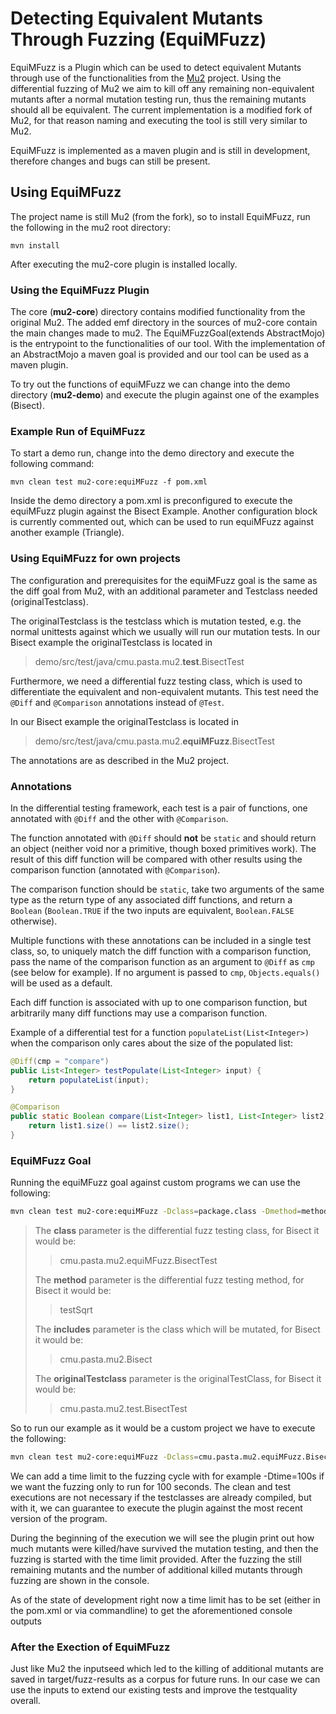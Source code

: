 # Detecting Equivalent Mutants Through Fuzzing (EquiMFuzz)

EquiMFuzz is a Plugin which can be used to detect equivalent Mutants through use of the functionalities 
from the [Mu2](https://github.com/cmu-pasta/mu2) project. Using the differential fuzzing of Mu2 we
aim to kill off any remaining non-equivalent mutants after a normal mutation testing run, thus the
remaining mutants should all be equivalent. The current implementation is a modified fork of Mu2, for that
reason naming and executing the tool is still very similar to Mu2.

EquiMFuzz is implemented as a maven plugin and is still in development, therefore changes and bugs
can still be present.



## Using EquiMFuzz
The project name is still Mu2 (from the fork), so to install EquiMFuzz, 
run the following in the mu2 root directory:

```
mvn install
```

After executing the mu2-core plugin is installed locally. 


### Using the EquiMFuzz Plugin

The core (**mu2-core**) directory contains modified functionality from the original Mu2. The added emf directory in the 
sources of mu2-core contain the main changes made to mu2. The EquiMFuzzGoal(extends AbstractMojo) is the entrypoint to the 
functionalities of our tool. With the implementation of an AbstractMojo a maven goal is provided and our tool
can be used as a maven plugin.

To try out the functions of equiMFuzz we can change into the demo directory (**mu2-demo**) and execute the 
plugin against one of the examples (Bisect).

### Example Run of EquiMFuzz

To start a demo run, change into the demo directory and execute the following command:

```
mvn clean test mu2-core:equiMFuzz -f pom.xml
```

Inside the demo directory a pom.xml is preconfigured to execute the equiMFuzz plugin against the
Bisect Example. Another configuration block is currently commented out, which can be used to run equiMFuzz
against another example (Triangle).


### Using EquiMFuzz for own projects
The configuration and prerequisites for the equiMFuzz goal is the same as the diff goal from Mu2, with
an additional parameter and Testclass needed (originalTestclass). 

The originalTestclass is the testclass which is mutation tested, e.g. the normal unittests against which
we usually will run our mutation tests. 
In our Bisect example the originalTestclass is located in
> demo/src/test/java/cmu.pasta.mu2.**test**.BisectTest

Furthermore, we need a differential fuzz testing class, which is used to differentiate the equivalent and
non-equivalent mutants. This test need the `@Diff` and `@Comparison` annotations instead of `@Test`.

In our Bisect example the originalTestclass is located in
> demo/src/test/java/cmu.pasta.mu2.**equiMFuzz**.BisectTest


The annotations are as described in the Mu2 project.

### Annotations

In the differential testing framework, each test is a pair of functions, one annotated with `@Diff` and the other with `@Comparison`.

The function annotated with `@Diff` should **not** be `static` and should return an object (neither void nor a primitive, though boxed primitives work).
The result of this diff function will be compared with other results using the comparison function (annotated with `@Comparison`). 

The comparison function should be `static`, take two arguments of the same type as the return type of any associated diff functions, and return a `Boolean` 
(`Boolean.TRUE` if the two inputs are equivalent, `Boolean.FALSE` otherwise).

Multiple functions with these annotations can be included in a single test class, so, to uniquely match the diff function with a comparison function, 
pass the name of the comparison function as an argument to `@Diff` as `cmp` (see below for example). If no argument is passed to `cmp`, `Objects.equals()` 
will be used as a default.

Each diff function is associated with up to one comparison function, but arbitrarily many diff functions may use a comparison function.

Example of a differential test for a function `populateList(List<Integer>)` when the comparison only cares about the size of the populated list:

```java
@Diff(cmp = "compare")
public List<Integer> testPopulate(List<Integer> input) {
    return populateList(input);
}

@Comparison
public static Boolean compare(List<Integer> list1, List<Integer> list2) {
    return list1.size() == list2.size();
}
```

### EquiMFuzz Goal

Running the equiMFuzz goal against custom programs we can use the following:

```sh
mvn clean test mu2-core:equiMFuzz -Dclass=package.class -Dmethod=method -Dincludes=prefix -DoriginalTestclass=originalTestclass.class
```
>The **class** parameter is the differential fuzz testing class, for Bisect it would be:
>>cmu.pasta.mu2.equiMFuzz.BisectTest
> 
>The **method** parameter is the differential fuzz testing method, for Bisect it would be:
>>testSqrt
> 
>The **includes** parameter is the class which will be mutated, for Bisect it would be:
>>cmu.pasta.mu2.Bisect
>
>The **originalTestclass** parameter is the originalTestClass, for Bisect it would be:
>>cmu.pasta.mu2.test.BisectTest

So to run our example as it would be a custom project we have to execute the following:

```sh
mvn clean test mu2-core:equiMFuzz -Dclass=cmu.pasta.mu2.equiMFuzz.BisectTest -Dmethod=testSqrt -Dincludes=cmu.pasta.mu2.Bisect -DoriginalTestclass=cmu.pasta.mu2.test.BisectTest
```
We can add a time limit to the fuzzing cycle with for example -Dtime=100s if we want the fuzzing 
only to run for 100 seconds.
The clean and test executions are not necessary if the testclasses are already compiled, but with it, 
we can guarantee to execute the plugin against the most recent version of the program.

During the beginning of the execution we will see the plugin print out how much mutants were killed/have 
survived the mutation testing, and then the fuzzing is started with the time limit provided. After the fuzzing 
the still remaining mutants and the number of additional killed mutants through fuzzing are shown in the console.

As of the state of development right now a time limit has to be set (either in the pom.xml or via commandline) to get the aforementioned console outputs


### After the Exection of EquiMFuzz
Just like Mu2 the inputseed which led to the killing of additional mutants are saved in target/fuzz-results as a corpus 
for future runs. In our case we can use the inputs to extend our existing tests and improve the testquality overall. 